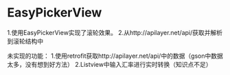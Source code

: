 # EasyPickerView
1.使用EasyPickerView实现了滚轮效果。
2.从http://apilayer.net/api/获取并解析到滚轮结构中

未实现的功能：
1.使用retrofit获取http://apilayer.net/api/中的数据（gson中数据太多，没有想到好方法）
2.Listview中输入汇率进行实时转换（知识点不足）
